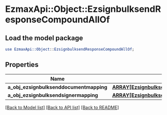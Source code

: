 # EzmaxApi::Object::EzsignbulksendResponseCompoundAllOf

## Load the model package
```perl
use EzmaxApi::Object::EzsignbulksendResponseCompoundAllOf;
```

## Properties
Name | Type | Description | Notes
------------ | ------------- | ------------- | -------------
**a_obj_ezsignbulksenddocumentmapping** | [**ARRAY[EzsignbulksenddocumentmappingResponseCompound]**](EzsignbulksenddocumentmappingResponseCompound.md) |  | 
**a_obj_ezsignbulksendsignermapping** | [**ARRAY[EzsignbulksendsignermappingResponse]**](EzsignbulksendsignermappingResponse.md) |  | 

[[Back to Model list]](../README.md#documentation-for-models) [[Back to API list]](../README.md#documentation-for-api-endpoints) [[Back to README]](../README.md)


